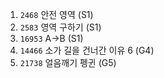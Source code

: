1. `2468` 안전 영역 (S1)  
2. `2583` 영역 구하기 (S1)
3. `16953` A->B (S1)
4. `14466` 소가 길을 건너간 이유 6 (G4)
5. `21738` 얼음깨기 펭귄 (G5)
